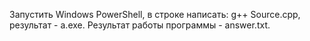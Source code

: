 Запустить Windows PowerShell, в строке написать: g++ Source.cpp, результат - a.exe. Результат работы программы - answer.txt.
